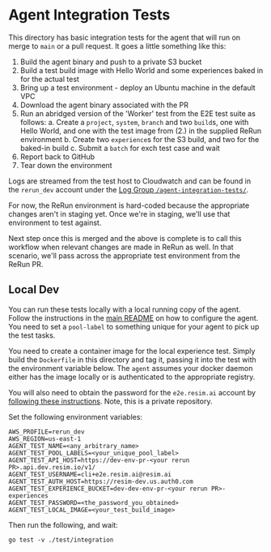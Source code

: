 # Agent Integration Tests

This directory has basic integration tests for the agent that will run on merge to `main` or a pull request. It goes a little something like this:

1. Build the agent binary and push to a private S3 bucket
2. Build a test build image with Hello World and some experiences baked in for the actual test
3. Bring up a test environment - deploy an Ubuntu machine in the default VPC
4. Download the agent binary associated with the PR
5. Run an abridged version of the 'Worker' test from the E2E test suite as follows:
   a. Create a `project`, `system`, `branch` and two `build`s, one with Hello World, and one with the test image from (2.) in the supplied ReRun environment
   b. Create two `experience`s for the S3 build, and two for the baked-in build
   c. Submit a `batch` for exch test case and wait
6. Report back to GitHub
7. Tear down the environment

Logs are streamed from the test host to Cloudwatch and can be found in the `rerun_dev` account under the [Log Group `/agent-integration-tests/`](https://us-east-1.console.aws.amazon.com/cloudwatch/home?region=us-east-1#logsV2:log-groups/log-group/$252Fagent-integration-tests$252F).

For now, the ReRun environment is hard-coded because the appropriate changes aren't in staging yet. Once we're in staging, we'll use that environment to test against.

Next step once this is merged and the above is complete is to call this workflow when relevant changes are made in
ReRun as well. In that scenario, we'll pass across the appropriate test environment from the ReRun PR.

## Local Dev

You can run these tests locally with a local running copy of the agent. Follow the instructions in the [main
README](../../README.md) on how to configure the agent. You need to set a `pool-label` to something unique for your
agent to pick up the test tasks.

You need to create a container image for the local experience test. Simply build the `Dockerfile` in this directory and
tag it, passing it into the test with the environment variable below. The `agent` assumes your docker daemon either has
the image locally or is authenticated to the appropriate registry.

You will also need to obtain the password for the `e2e.resim.ai` account by [following these
instructions](https://github.com/resim-ai/tf-auth0#cli-users). Note, this is a private repository.

Set the following environment variables:

```shell
AWS_PROFILE=rerun_dev
AWS_REGION=us-east-1
AGENT_TEST_NAME=<any_arbitrary_name>
AGENT_TEST_POOL_LABELS=<your_unique_pool_label>
AGENT_TEST_API_HOST=https://dev-env-pr-<your rerun PR>.api.dev.resim.io/v1/
AGENT_TEST_USERNAME=cli+e2e.resim.ai@resim.ai
AGENT_TEST_AUTH_HOST=https://resim-dev.us.auth0.com
AGENT_TEST_EXPERIENCE_BUCKET=dev-dev-env-pr-<your rerun PR>-experiences
AGENT_TEST_PASSWORD=<the_password_you_obtained>
AGENT_TEST_LOCAL_IMAGE=<your_test_build_image>
```

Then run the following, and wait:

```shell
go test -v ./test/integration
```
